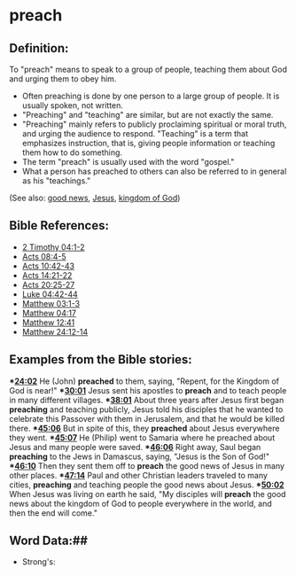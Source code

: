 # preach #

## Definition: ##

To "preach" means to speak to a  group of people, teaching them about God and urging them to obey him.

 * Often preaching is done by one person to a large group of people. It is usually spoken, not written.
 * "Preaching" and "teaching" are similar, but are not exactly the same.
 * "Preaching" mainly refers to publicly proclaiming spiritual or moral truth, and urging the audience to respond. "Teaching" is a term that emphasizes instruction, that is, giving people information or teaching them how to do something.
 * The term "preach" is usually used with the word "gospel."
 * What a person has preached to others can also be referred to in general as his "teachings."

(See also: [good news](../kt/goodnews.md), [Jesus](../kt/jesus.md), [kingdom of God](../kt/kingdomofgod.md))

## Bible References: ##

* [2 Timothy 04:1-2](rc://en/tn/help/2ti/04/01)
* [Acts 08:4-5](rc://en/tn/help/act/08/04)
* [Acts 10:42-43](rc://en/tn/help/act/10/42)
* [Acts 14:21-22](rc://en/tn/help/act/14/21)
* [Acts 20:25-27](rc://en/tn/help/act/20/25)
* [Luke 04:42-44](rc://en/tn/help/luk/04/42)
* [Matthew 03:1-3](rc://en/tn/help/mat/03/01)
* [Matthew 04:17](rc://en/tn/help/mat/04/17)
* [Matthew 12:41](rc://en/tn/help/mat/12/41)
* [Matthew 24:12-14](rc://en/tn/help/mat/24/12)

## Examples from the Bible stories: ##

  __*[24:02](rc://en/tn/help/obs/24/02)__ He (John) __preached__ to them, saying, "Repent, for the Kingdom of God is near!"
  __*[30:01](rc://en/tn/help/obs/30/01)__ Jesus sent his apostles to __preach__ and to teach people in many different villages. 
  __*[38:01](rc://en/tn/help/obs/38/01)__ About three years after Jesus first began __preaching__ and teaching publicly, Jesus told his disciples that he wanted to celebrate this Passover with them in Jerusalem, and that he would be killed there.
  __*[45:06](rc://en/tn/help/obs/45/06)__ But in spite of this, they __preached__ about Jesus everywhere they went.
  __*[45:07](rc://en/tn/help/obs/45/07)__ He (Philip) went to Samaria where he preached about Jesus and many people were saved. 
  __*[46:06](rc://en/tn/help/obs/46/06)__ Right away, Saul began __preaching__ to the Jews in Damascus, saying, "Jesus is the Son of God!" 
  __*[46:10](rc://en/tn/help/obs/46/10)__ Then they sent them off to __preach__ the good news of Jesus in many other places. 
  __*[47:14](rc://en/tn/help/obs/47/14)__ Paul and other Christian leaders traveled to many cities, __preaching__ and teaching people the good news about Jesus. 
  __*[50:02](rc://en/tn/help/obs/50/02)__ When Jesus was living on earth he said, "My disciples will __preach__ the good news about the kingdom of God to people everywhere in the world, and then the end will come."

## Word Data:##

* Strong's: 

